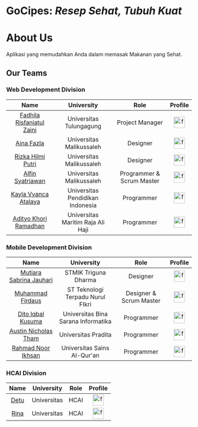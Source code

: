 # GoCipes: _Resep Sehat, Tubuh Kuat_

# About Us
Aplikasi yang memudahkan Anda dalam memasak Makanan yang Sehat.


## Our Teams
### Web Development Division
| Name | University | Role | Profile |
|:----:|:----------:|:-------:|:-------:|
|<a href="https://github.com/fadhilarisfa">Fadhila Risfaniatul Zaini</a>|Universitas Tulungagung|Project Manager|<a href="https://www.linkedin.com/in/fadhila-risfaniatul-zaini-41b90a297/" target="blank"><img align="center" src="https://raw.githubusercontent.com/gauravghongde/social-icons/9d939e1c5b7ea4a24ac39c3e4631970c0aa1b920/SVG/White/LinkedIN_white.svg" alt="fazrigading" height="30" width="30"/></a>|
|<a href="https://github.com/Ainafzla">Aina Fazla</a>|Universitas Malikussaleh|Designer|<a href="https://www.linkedin.com/in/aina-fazla/" target="blank"><img align="center" src="https://raw.githubusercontent.com/gauravghongde/social-icons/9d939e1c5b7ea4a24ac39c3e4631970c0aa1b920/SVG/White/LinkedIN_white.svg" alt="fazrigading" height="30" width="30"/></a>|
|<a href="https://github.com/rizkahp">Rizka Hilmi Putri</a>|Universitas Malikussaleh|Designer|<a href="https://www.linkedin.com/in/rizka-hilmi-putri-1939ba297/" target="blank"><img align="center" src="https://raw.githubusercontent.com/gauravghongde/social-icons/9d939e1c5b7ea4a24ac39c3e4631970c0aa1b920/SVG/White/LinkedIN_white.svg" alt="fazrigading" height="30" width="30"/></a>|
|<a href="https://github.com/Sytrwn">Alfin Syatriawan</a>|Universitas Malikussaleh|Programmer & Scrum Master|<a href="https://www.linkedin.com/in/alfin-syatriawan-803793284/" target="blank"><img align="center" src="https://raw.githubusercontent.com/gauravghongde/social-icons/9d939e1c5b7ea4a24ac39c3e4631970c0aa1b920/SVG/White/LinkedIN_white.svg" alt="fazrigading" height="30" width="30"/></a>|
|<a href="https://github.com/kayla-vyanca">Kayla Vyanca Atalaya</a>|Universitas Pendidikan Indonesia|Programmer|<a href="https://www.linkedin.com/in/kaylavyanca/" target="blank"><img align="center" src="https://raw.githubusercontent.com/gauravghongde/social-icons/9d939e1c5b7ea4a24ac39c3e4631970c0aa1b920/SVG/White/LinkedIN_white.svg" alt="fazrigading" height="30" width="30"/></a>|
|<a href="https://github.com/adityokhori">Adityo Khori Ramadhan</a>|Universitas Maritim Raja Ali Haji|Programmer|<a href="https://www.linkedin.com/in/adityo-khori-ramadhan-268775131/" target="blank"><img align="center" src="https://raw.githubusercontent.com/gauravghongde/social-icons/9d939e1c5b7ea4a24ac39c3e4631970c0aa1b920/SVG/White/LinkedIN_white.svg" alt="fazrigading" height="30" width="30"/></a>|

### Mobile Development Division
| Name | University | Role | Profile |
|:----:|:----------:|:-------:|:-------:|
|<a href="https://github.com/mutiarasjhr">Mutiara Sabrina Jauhari</a>|STMIK Triguna Dharma|Designer|<a href="https://www.linkedin.com/in/mutiara-sabrina-692649258/" target="blank"><img align="center" src="https://raw.githubusercontent.com/gauravghongde/social-icons/9d939e1c5b7ea4a24ac39c3e4631970c0aa1b920/SVG/White/LinkedIN_white.svg" alt="fazrigading" height="30" width="30"/></a>|
|<a href="https://github.com/Firdaus55">Muhammad Firdaus</a>|ST Teknologi Terpadu Nurul FIkri|Designer & Scrum Master|<a href="https://www.linkedin.com/in/muhammad-firdaus-2b2703227/" target="blank"><img align="center" src="https://raw.githubusercontent.com/gauravghongde/social-icons/9d939e1c5b7ea4a24ac39c3e4631970c0aa1b920/SVG/White/LinkedIN_white.svg" alt="fazrigading" height="30" width="30"/></a>|
|<a href="https://github.com/ArbalestX7">Dito Iqbal Kusuma</a>|Universitas Bina Sarana Informatika|Programmer|<a href="https://www.linkedin.com/in/dito-iqbal-kusuma/" target="blank"><img align="center" src="https://raw.githubusercontent.com/gauravghongde/social-icons/9d939e1c5b7ea4a24ac39c3e4631970c0aa1b920/SVG/White/LinkedIN_white.svg" alt="fazrigading" height="30" width="30"/></a>|
|<a href="https://github.com/AustinNick">Austin Nicholas Tham</a>|Universitas Pradita|Programmer|<a href="https://www.linkedin.com/in/austinnick112/" target="blank"><img align="center" src="https://raw.githubusercontent.com/gauravghongde/social-icons/9d939e1c5b7ea4a24ac39c3e4631970c0aa1b920/SVG/White/LinkedIN_white.svg" alt="fazrigading" height="30" width="30"/></a>|
|<a href="https://github.com/rahmadnoorikhsan">Rahmad Noor Ikhsan</a>|Universitas Sains Al-Qur'an|Programmer|<a href="https://www.linkedin.com/in/rhmdnrikhsn/" target="blank"><img align="center" src="https://raw.githubusercontent.com/gauravghongde/social-icons/9d939e1c5b7ea4a24ac39c3e4631970c0aa1b920/SVG/White/LinkedIN_white.svg" alt="fazrigading" height="30" width="30"/></a>|

### HCAI Division
| Name | University | Role | Profile |
|:----:|:----------:|:-------:|:-------:|
|<a href="https://github.com/mutiarasjhr">Detu</a>|Universitas|HCAI|<a href="https://www.linkedin.com/in//" target="blank"><img align="center" src="https://raw.githubusercontent.com/gauravghongde/social-icons/9d939e1c5b7ea4a24ac39c3e4631970c0aa1b920/SVG/White/LinkedIN_white.svg" alt="fazrigading" height="30" width="30"/></a>|
|<a href="https://github.com/mutiarasjhr">Rina</a>|Universitas|HCAI|<a href="https://www.linkedin.com/in//" target="blank"><img align="center" src="https://raw.githubusercontent.com/gauravghongde/social-icons/9d939e1c5b7ea4a24ac39c3e4631970c0aa1b920/SVG/White/LinkedIN_white.svg" alt="fazrigading" height="30" width="30"/></a>|

